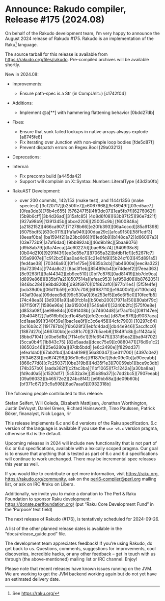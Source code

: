 # Announce: Rakudo compiler, Release #175 (2024.08)

On behalf of the Rakudo development team, I’m very happy to announce the
August 2024 release of Rakudo #175. Rakudo is an implementation of
the Raku[^1] language.

The source tarball for this release is available from
<https://rakudo.org/files/rakudo>.
Pre-compiled archives will be available shortly.

New in 2024.08:

+ Improvements:
    + Ensure path-spec is a Str (in CompUnit::) [c1742f04]

+ Additions:
    + Implement @a[**] with hammering flattening behavior [0bdd27db]

+ Fixes:
    + Ensure that sunk failed lookups in native arrays always explode [a8745fe8]
    + Fix iterating over Junction with non-simple loop bodies [fde5d87f]
    + Prevent dispatch errors on Regex.Bool [29a03213]

+ Deprecations:

+ Internal:
    + Fix precomp build [a445da42]
    + Support will complain on X::Syntax::Number::LiteralType [43d2b0fb]

+ RakuAST Development:
    + over 200 commits, 142/153 (make test), and 1144/1356 (make spectest)
      [3cf20717][b250ffe7][c6067668][9ef8949f][03ed5ae7][0fea3de3][76b4c655]
      [57624715][4ff3dc07][1ea5fb7f][6276062f][5b9b6cff][3b4d36ad][315afc85]
      [4d8d6f08][63b87f25][96e7d21f][927a98b9][1391345b][bbce2206][25005c9b]
      [f600848a][a2182152][466ca907][71278b66][e20fb393][06a4cccd][85a91398]
      [6075bdf5][630c0115][1fa1a949][00daa29c][afca9150][58f1edf3][8eeaf0ba]
      [ba1594f2][a23bc866][f61ed6b9][b148ca72][d66097a3][03e773b9][a7af6dad]
      [9bb892ab][46d9b19c][5baa9076][d9b8ab79][dfa74eca][4c60227d][bae68c74]
      [940938c8][0b04d210][9291f43f][ee3c85e7][87065a32][bfdbf1cf][c5267fc7]
      [05a9907e][1c912bc5][aa0ad4c6][c21e0fd9][5b24cf03][45d891a5][fed4ae38]
      [70346a93][0f1e175e][9635b3cb][1ab4600a][eec9a322][6a72394c][f74da8c2]
      [8ac3f1eb][85489cb4][e74deef2][f7eea363][8c9263f1][9af44342][eb9ee510]
      [0bf7c876][0ad81419][bb7de9ca][d899e868][835bf7a2][8507514a][efeac953]
      [ef959d08][b8762051][846bc284][e8bd820b][d93f6970][0f862af0][977b11e4]
      [5f5fe4fe][bcb39d0b][06d11b59][e007c708][6f687f10][e16400b1][d7130cb8]
      [43af30aa][09deed5d][99c530a0][6e253ef5][e6c6f5c0][10fecfb5][74c48ea3]
      [3d9361a9][a80fcb1a][b50eb200][7971a150][80abf79c][87f150f7][1586e96a]
      [3a615004][1549a841][3240b2fc][575f0e8e][d853a08f][ae98e84c][0091408b]
      [d74604d8][af7acf0c][081147ee][0b4048f2][1a616bfb][ed1c48a5][dfd2ccda]
      [d87bd876][d9037aea][cd1aae89][f340f39e][bac1ee8f][c3c6e458][4cfc7900]
      [10297c64][bc16b3c2][191787bb][f6b628f3][ebfd4dad][db44e946][5acdfcc0]
      [1887d27b][466740bb][ec381c70][37b5aeb8][1849fc8b][c1f424a5][8bbd7104]
      [d0be5d1b][7114c6c1][5fc65475][331d5ea2][ba94f702][5cca0b4f][1b843c75]
      [82e5aada][dcec75e9][c0880471][76d9e1c2][86502c46][25e6280a][87db5bdd]
      [e6c2490e][f829dd37][efea1da0][67ab2fb4][a04a8199][56a80347][ce311700]
      [4397c0e2][9f34623f][cd674298][06e1fe6c][f61870cf][5de09e0b][a90eeabb]
      [866c77d8][c7c25037][0be319b8][4d35f1e3][70059eb1][bce9c3db][74b357b0]
      [aada362f][c2fac3ba][11bf1065][f7c1242a][a30ba8aa][fd9cd0a5][c1520df7]
      [5c532a3e][35b89a37][c7dd2bc5][7907eeab][09a96033][b46572e2][24bc8f41]
      [e69bb58a][de09b60b][bf371c67][f3c9a598][6ad7aaa9][0932318b]

The following people contributed to this release:

Stefan Seifert, Will Coleda, Elizabeth Mattijsen, Jonathan Worthington,
Justin DeVuyst, Daniel Green, Richard Hainsworth, Timo Paulssen,
Patrick Böker, finanalyst, Nick Logan, rir

This release implements 6.c and 6.d versions of the Raku specification.
6.c version of the language is available if you use the `use v6.c`
version pragma, otherwise 6.d is the default.

Upcoming releases in 2024 will include new functionality that is not
part of 6.c or 6.d specifications, available with a lexically scoped
pragma. Our goal is to ensure that anything that is tested as part of
6.c and 6.d specifications will continue to work unchanged. There may
be incremental spec releases this year as well.

If you would like to contribute or get more information, visit
<https://raku.org>, <https://rakudo.org/community>, ask on the
<perl6-compiler@perl.org> mailing list, or ask on IRC #raku on Libera.

Additionally, we invite you to make a donation to The Perl & Raku Foundation
to sponsor Raku development: <https://donate.perlfoundation.org/>
(put “Raku Core Development Fund” in the ‘Purpose’ text field)

The next release of Rakudo (#176), is tentatively scheduled for 2024-09-26.

A list of the other planned release dates is available in the
“docs/release_guide.pod” file.

The development team appreciates feedback! If you’re using Rakudo, do
get back to us. Questions, comments, suggestions for improvements, cool
discoveries, incredible hacks, or any other feedback – get in touch with
us through (the above-mentioned) mailing list or IRC channel. Enjoy!

Please note that recent releases have known issues running on the JVM.
We are working to get the JVM backend working again but do not yet have
an estimated delivery date.

[^1]: See <https://raku.org/>

